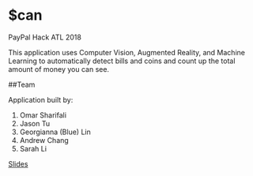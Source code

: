 # $can
PayPal Hack ATL 2018  
  
This application uses Computer Vision, Augmented Reality, and Machine Learning to automatically detect bills and coins and count up the total amount of money you can see.



##Team 

Application built by:  
1. Omar Sharifali  
2. Jason Tu  
3. Georgianna (Blue) Lin
4. Andrew Chang  
5. Sarah Li  
  
  

[Slides](https://docs.google.com/presentation/d/1e83s4bUiVT-_OMNJPTcDxcD-HEYRfIJaMaFjr97NAR4/edit#slide=id.g35f391192_00)
